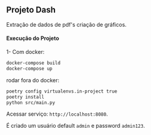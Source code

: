 ## Projeto Dash
Extração de dados de pdf's criação de gráficos.

#### Execução do Projeto

1- Com docker:
```sh
docker-compose build
docker-compose up
```
rodar fora do docker:

```sh
poetry config virtualenvs.in-project true
poetry install
python src/main.py
```

Acessar serviço: `http://localhost:8080`.

É criado um usuário default `admin` e password `admin123`.

